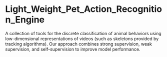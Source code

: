 # Light_Weight_Pet_Action_Recognition_Engine
A collection of tools for the discrete classification of animal behaviors using low-dimensional representations of videos (such as skeletons provided by tracking algorithms). Our approach combines strong supervision, weak supervision, and self-supervision to improve model performance. 
